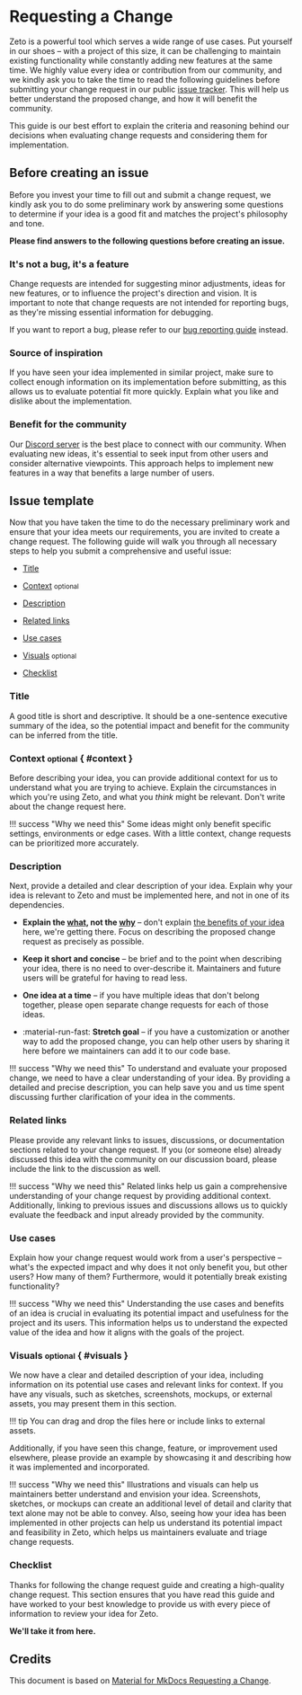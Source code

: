 # Requesting a Change

Zeto is a powerful tool which serves a wide range of use cases.
Put yourself in our shoes – with a project of this size, it can be challenging
to maintain existing functionality while constantly adding new features at the
same time. We highly value every idea or contribution from our community, and
we kindly ask you to take the time to read the following guidelines before
submitting your change request in our public [issue tracker]. This will help us
better understand the proposed change, and how it will benefit the community.

This guide is our best effort to explain the criteria and reasoning behind our
decisions when evaluating change requests and considering them for
implementation.

[issue tracker]: https://github.com/hyperledger-labs/zeto/issues

## Before creating an issue

Before you invest your time to fill out and submit a change request, we kindly
ask you to do some preliminary work by answering some questions to determine if
your idea is a good fit and matches the project's philosophy and tone.

**Please find answers to the following questions before creating an issue.**

### It's not a bug, it's a feature

Change requests are intended for suggesting minor adjustments, ideas for new
features, or to influence the project's direction and vision. It is important
to note that change requests are not intended for reporting bugs, as they're
missing essential information for debugging.

If you want to report a bug, please refer to our [bug reporting guide] instead.

[bug reporting guide]: reporting-a-bug.md

### Source of inspiration

If you have seen your idea implemented in similar project, make sure to collect enough information on its implementation before submitting, as this allows us to evaluate potential fit more quickly. Explain what you like and dislike about the implementation.

### Benefit for the community

Our [Discord server] is the best place to connect with our community. When
evaluating new ideas, it's essential to seek input from other users and consider
alternative viewpoints. This approach helps to implement new features in a way
that benefits a large number of users.

[Discord server]: https://discord.gg/hyperledger

## Issue template

Now that you have taken the time to do the necessary preliminary work and ensure
that your idea meets our requirements, you are invited to create a change
request. The following guide will walk you through all necessary steps to help
you submit a comprehensive and useful issue:

- [Title]
- [Context] <small>optional</small>
- [Description]
- [Related links]
- [Use cases]
- [Visuals] <small>optional</small>
- [Checklist]

  [Title]: #title
  [Context]: #context
  [Description]: #description
  [Related links]: #related-links
  [Use cases]: #use-cases
  [Visuals]: #visuals
  [Checklist]: #checklist

### Title

A good title is short and descriptive. It should be a one-sentence executive
summary of the idea, so the potential impact and benefit for the community can
be inferred from the title.

### Context <small>optional</small> { #context }

Before describing your idea, you can provide additional context for us to
understand what you are trying to achieve. Explain the circumstances
in which you're using Zeto, and what you _think_ might be
relevant. Don't write about the change request here.

!!! success "Why we need this"
Some ideas might only benefit specific settings, environments or edge cases. With a little context, change requests can be prioritized more accurately.

### Description

Next, provide a detailed and clear description of your idea. Explain why your
idea is relevant to Zeto and must be implemented here, and not
in one of its dependencies.

- **Explain the <u>what</u>, not the <u>why</u>** – don't explain
  [the benefits of your idea][Use cases] here, we're getting there.
  Focus on describing the proposed change request as precisely as possible.

- **Keep it short and concise** – be brief and to the point when describing
  your idea, there is no need to over-describe it. Maintainers and future
  users will be grateful for having to read less.

- **One idea at a time** – if you have multiple ideas that don't belong
  together, please open separate change requests for each of those ideas.

- :material-run-fast: **Stretch goal** – if you have a customization or another way to add the proposed change, you can help other users by sharing it here before we maintainers can add it to our code base.

!!! success "Why we need this"
To understand and evaluate your proposed change, we need to have a clear understanding of your idea. By providing a detailed and precise description, you can help save you and us time spent discussing further clarification of your idea in the comments.

### Related links

Please provide any relevant links to issues, discussions, or documentation
sections related to your change request. If you (or someone else) already
discussed this idea with the community on our discussion board, please include
the link to the discussion as well.

!!! success "Why we need this"
Related links help us gain a comprehensive understanding of your change request by providing additional context. Additionally, linking to previous issues and discussions allows us to quickly evaluate the feedback and input already provided by the community.

### Use cases

Explain how your change request would work from a user's
perspective – what's the expected impact and why does it not only benefit you,
but other users? How many of them? Furthermore, would it potentially break
existing functionality?

!!! success "Why we need this"
Understanding the use cases and benefits of an idea is crucial in evaluating its potential impact and usefulness for the project and its users. This information helps us to understand the expected value of the idea and how it aligns with the goals of the project.

### Visuals <small>optional</small> { #visuals }

We now have a clear and detailed description of your idea, including information
on its potential use cases and relevant links for context. If you have any
visuals, such as sketches, screenshots, mockups, or external assets, you may
present them in this section.

!!! tip
You can drag and drop the files here or include links to external assets.

Additionally, if you have seen this change, feature, or improvement used
elsewhere, please provide an example by showcasing
it and describing how it was implemented and incorporated.

!!! success "Why we need this"
Illustrations and visuals can help us maintainers better understand and envision your idea. Screenshots, sketches, or mockups can create an additional level of detail and clarity that text alone may not be able to convey. Also, seeing how your idea has been implemented in other projects can help us understand its potential impact and feasibility in Zeto, which helps us maintainers evaluate and triage change requests.

### Checklist

Thanks for following the change request guide and creating a high-quality
change request. This section ensures that you have read this guide and have
worked to your best knowledge to provide us with every piece of information to
review your idea for Zeto.

**We'll take it from here.**

## Credits

This document is based on [Material for MkDocs Requesting a Change](https://github.com/squidfunk/mkdocs-material/blob/master/docs/contributing/requesting-a-change.md).
